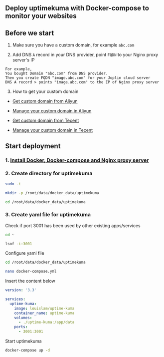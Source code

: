 ## Deploy uptimekuma with Docker-compose to monitor your websites

## Before we start

1. Make sure you have a custom domain, for example `abc.com`

2. Add DNS `A` record in your DNS provider, point `FQDN` to your Nginx proxy server's IP
```
For example,
You bought Domain "abc.com" from DNS provider.
Then you create FQDN "image.abc.com" for your Joplin cloud server
DNS A record > points "image.abc.com" to the IP of Nginx proxy server
```
3. How to get your custom domain
* [Get custom domain from Aliyun](https://wanwang.aliyun.com/domain/)

* [Manage your custom domain in Aliyun](https://account.aliyun.com/login/login.htm?oauth_callback=http%3A%2F%2Fdc.console.aliyun.com%2Fnext%2Findex%3Fspm%3D5176.2020520207.recommends.ddomain.606c4c12SpdlTJ#/domain/list/all-domain)

* [Get custom domain from Tecent](https://cloud.tencent.com/act/pro/domain_sales?fromSource=gwzcw.6927084.6927084.6927084&utm_medium=cpc&utm_id=gwzcw.6927084.6927084.6927084&bd_vid=11313871833741623980)

* [Manage your custom domain in Tecent](https://cloud.tencent.com/login?s_url=https%3A%2F%2Fconsole.cloud.tencent)


## Start deployment

### 1. [Install Docker, Docker-compose and Nginx proxy server](https://github.com/guguji666666/Docker)

### 2. Create directory for uptimekuma

```sh
sudo -i
```

```sh
mkdir -p /root/data/docker_data/uptimekuma
```

```sh
cd /root/data/docker_data/uptimekuma
```

### 3. Create yaml file for uptimekuma

Check if port 3001 has been used by other existing apps/services

```sh
cd ~
```

```sh
lsof -i:3001
```

Configure yaml file
```sh
cd /root/data/docker_data/uptimekuma
```

```sh
nano docker-compose.yml
```

Insert the content below
```yml
version: '3.3'

services:
  uptime-kuma:
    image: louislam/uptime-kuma
    container_name: uptime-kuma
    volumes:
      - ./uptime-kuma:/app/data
    ports:
      - 3001:3001
```


Start uptimekuma
```sh
docker-compose up -d
```

